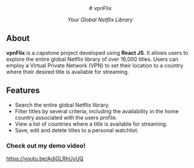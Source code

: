 <div align="center">
# vpnFlix

_Your Global Netflix Library_
</div>

## About

**vpnFlix** is a capstone project developed using **React JS**. It allows users to explore the entire global Netflix library of over 16,000 titles. Users can employ a Virtual Private Network (VPN) to set their location to a country where their desired title is available for streaming.

## Features

- Search the entire global Netflix library.
- Filter titles by several criteria, including the availability in the home country associated with the users profile.
- View a list of countries where a title is available for streaming.
- Save, edit and delete titles to a personal watchlist.

### Check out my demo video! 
https://youtu.be/AdjGLRhUyUQ
